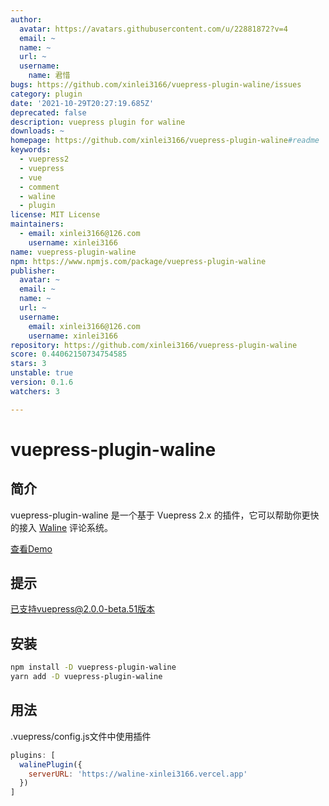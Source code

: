 ```yaml
---
author:
  avatar: https://avatars.githubusercontent.com/u/22881872?v=4
  email: ~
  name: ~
  url: ~
  username:
    name: 君惜
bugs: https://github.com/xinlei3166/vuepress-plugin-waline/issues
category: plugin
date: '2021-10-29T20:27:19.685Z'
deprecated: false
description: vuepress plugin for waline
downloads: ~
homepage: https://github.com/xinlei3166/vuepress-plugin-waline#readme
keywords:
  - vuepress2
  - vuepress
  - vue
  - comment
  - waline
  - plugin
license: MIT License
maintainers:
  - email: xinlei3166@126.com
    username: xinlei3166
name: vuepress-plugin-waline
npm: https://www.npmjs.com/package/vuepress-plugin-waline
publisher:
  avatar: ~
  email: ~
  name: ~
  url: ~
  username:
    email: xinlei3166@126.com
    username: xinlei3166
repository: https://github.com/xinlei3166/vuepress-plugin-waline
score: 0.44062150734754585
stars: 3
unstable: true
version: 0.1.6
watchers: 3

---
```


# vuepress-plugin-waline

## 简介

vuepress-plugin-waline 是一个基于 Vuepress 2.x 的插件，它可以帮助你更快的接入 [Waline](https://waline.js.org) 评论系统。

[查看Demo](https://xinlei3166.github.io/about.html)

## 提示
已支持vuepress@2.0.0-beta.51版本

## 安装

```bash
npm install -D vuepress-plugin-waline
yarn add -D vuepress-plugin-waline
```



## 用法

.vuepress/config.js文件中使用插件

```js
plugins: [
  walinePlugin({
    serverURL: 'https://waline-xinlei3166.vercel.app'
  })
]
```

